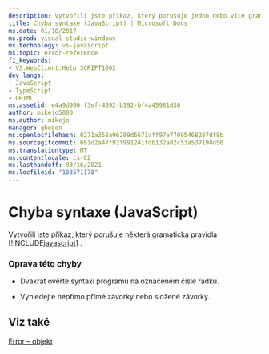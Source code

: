 ```yaml
---
description: Vytvořili jste příkaz, který porušuje jedno nebo více gramatických pravidel jazyka JavaScript.
title: Chyba syntaxe (JavaScript) | Microsoft Docs
ms.date: 01/18/2017
ms.prod: visual-studio-windows
ms.technology: vs-javascript
ms.topic: error-reference
f1_keywords:
- VS.WebClient.Help.SCRIPT1002
dev_langs:
- JavaScript
- TypeScript
- DHTML
ms.assetid: e4a9d980-f3ef-4092-b192-bf4a45981d30
author: mikejo5000
ms.author: mikejo
manager: ghogen
ms.openlocfilehash: 0271a358a96289d6671aff97e77095468207df8b
ms.sourcegitcommit: 691d2a47f92f991241fdb132a82c53a537198d50
ms.translationtype: MT
ms.contentlocale: cs-CZ
ms.lasthandoff: 03/16/2021
ms.locfileid: "103571178"
---
```

# <a name="syntax-error-javascript"></a>Chyba syntaxe (JavaScript)
Vytvořili jste příkaz, který porušuje některá gramatická pravidla [!INCLUDE[javascript](../../javascript/includes/javascript-md.md)] .  
  
### <a name="to-correct-this-error"></a>Oprava této chyby  
  
- Dvakrát ověřte syntaxi programu na označeném čísle řádku.  
  
- Vyhledejte nepřímo přímé závorky nebo složené závorky.  
  
## <a name="see-also"></a>Viz také  
 [Error – objekt](https://developer.mozilla.org/docs/Web/JavaScript/Reference/Global_Objects/Error)

